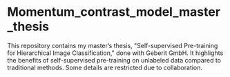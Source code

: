 # Momentum_contrast_model_master_thesis
This repository contains my master’s thesis, "Self-supervised Pre-training for Hierarchical Image Classification," done with Geberit GmbH. It highlights the benefits of self-supervised pre-training on unlabeled data compared to traditional methods. Some details are restricted due to collaboration.
